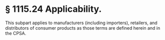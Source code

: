 # § 1115.24   Applicability.

This subpart applies to manufacturers (including importers), retailers, and distributors of consumer products as those terms are defined herein and in the CPSA.




